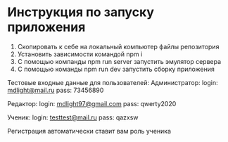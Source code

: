 # Инструкция по запуску приложения
1. Скопировать к себе на локальный компьютер файлы репозитория
2. Установить зависимости командой npm i
3. С помощью компанды npm run server запустить эмулятор сервера
4. С помощью команды npm run dev запустить сборку приложения

Тестовые входные данные для пользователей:
Администратор:
login: mdlight@mail.ru
pass: 73456890

Редактор:
login: mdlight97@gmail.com
pass: qwerty2020

Ученик:
login: testtest@mail.ru
pass: qazxsw

Регистрация автоматически ставит вам роль ученика
